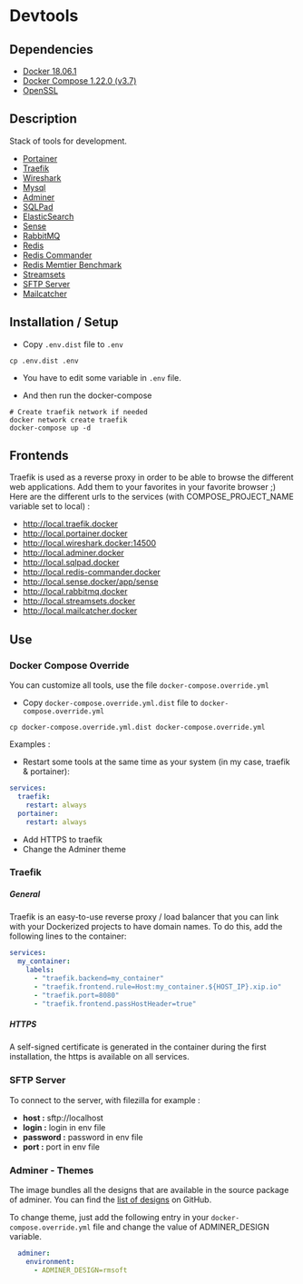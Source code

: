 # Devtools

## Dependencies

- [Docker 18.06.1](https://docs.docker.com/install/)
- [Docker Compose 1.22.0 (v3.7)](https://docs.docker.com/compose/)
- [OpenSSL](https://www.openssl.org/)

## Description

Stack of tools for development.

- [Portainer](https://portainer.io/)
- [Traefik](https://traefik.io/)
- [Wireshark](https://www.wireshark.org/)
- [Mysql](https://www.mysql.com/fr/)
- [Adminer](https://www.adminer.org/)
- [SQLPad](https://rickbergfalk.github.io/sqlpad/)
- [ElasticSearch](https://www.elastic.co/fr/products/elasticsearch)
- [Sense](https://www.elastic.co/guide/en/sense/current/sense-ui.html)
- [RabbitMQ](https://www.rabbitmq.com/)
- [Redis](https://redis.io/)
- [Redis Commander](https://joeferner.github.io/redis-commander/)
- [Redis Memtier Benchmark](https://redis.io/topics/benchmarks)
- [Streamsets](https://streamsets.com/)
- [SFTP Server](https://hub.docker.com/r/atmoz/sftp/)
- [Mailcatcher](https://mailcatcher.me/)

## Installation / Setup

- Copy `.env.dist` file to `.env`

```shell
cp .env.dist .env
```

- You have to edit some variable in `.env` file.

- And then run the docker-compose
```shell
# Create traefik network if needed
docker network create traefik
docker-compose up -d
```

## Frontends

Traefik is used as a reverse proxy in order to be able to browse the different web applications. Add them to your favorites in your favorite browser ;)
Here are the different urls to the services (with COMPOSE_PROJECT_NAME variable set to local) :

- http://local.traefik.docker
- http://local.portainer.docker
- http://local.wireshark.docker:14500
- http://local.adminer.docker
- http://local.sqlpad.docker
- http://local.redis-commander.docker
- http://local.sense.docker/app/sense
- http://local.rabbitmq.docker
- http://local.streamsets.docker
- http://local.mailcatcher.docker

## Use

### Docker Compose Override

You can customize all tools, use the file `docker-compose.override.yml`

- Copy `docker-compose.override.yml.dist` file to `docker-compose.override.yml`
```shell
cp docker-compose.override.yml.dist docker-compose.override.yml
```

Examples :

- Restart some tools at the same time as your system (in my case, traefik & portainer):
```yaml
services:
  traefik:
    restart: always
  portainer:
    restart: always
```
- Add HTTPS to traefik
- Change the Adminer theme

### Traefik

##### General

Traefik is an easy-to-use reverse proxy / load balancer that you can link with your Dockerized projects to have domain names.
To do this, add the following lines to the container:
```yaml
services:
  my_container:
    labels:
      - "traefik.backend=my_container"
      - "traefik.frontend.rule=Host:my_container.${HOST_IP}.xip.io"
      - "traefik.port=8080"
      - "traefik.frontend.passHostHeader=true"
```

##### HTTPS

A self-signed certificate is generated in the container during the first installation, the https is available on all services.

### SFTP Server

To connect to the server, with filezilla for example :

- **host :** sftp://localhost
- **login :** login in env file
- **password :** password in env file
- **port :** port in env file

### Adminer - Themes

The image bundles all the designs that are available in the source package of adminer. 
You can find the [list of designs](https://github.com/vrana/adminer/tree/master/designs) on GitHub.

To change theme, just add the following entry in your `docker-compose.override.yml` file and change the value of ADMINER_DESIGN variable.

```yaml
  adminer:
    environment:
      - ADMINER_DESIGN=rmsoft
```
